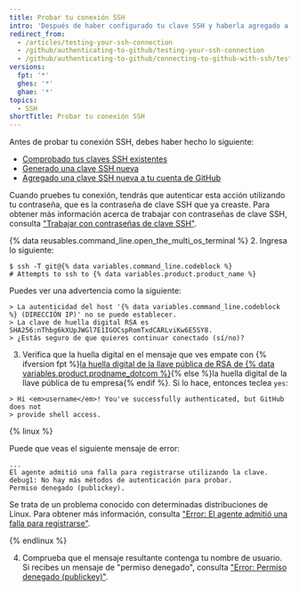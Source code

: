 ```yaml
---
title: Probar tu conexión SSH
intro: 'Después de haber configurado tu clave SSH y haberla agregado a tu {% data variables.product.product_name %} cuenta, puedes probar tu conexión.'
redirect_from:
  - /articles/testing-your-ssh-connection
  - /github/authenticating-to-github/testing-your-ssh-connection
  - /github/authenticating-to-github/connecting-to-github-with-ssh/testing-your-ssh-connection
versions:
  fpt: '*'
  ghes: '*'
  ghae: '*'
topics:
  - SSH
shortTitle: Probar tu conexión SSH
---
```


Antes de probar tu conexión SSH, debes haber hecho lo siguiente:
- [Comprobado tus claves SSH existentes](/articles/checking-for-existing-ssh-keys)
- [Generado una clave SSH nueva](/articles/generating-a-new-ssh-key-and-adding-it-to-the-ssh-agent)
- [Agregado una clave SSH nueva a tu cuenta de GitHub](/articles/adding-a-new-ssh-key-to-your-github-account)

Cuando pruebes tu conexión, tendrás que autenticar esta acción utilizando tu contraseña, que es la contraseña de clave SSH que ya creaste. Para obtener más información acerca de trabajar con contraseñas de clave SSH, consulta ["Trabajar con contraseñas de clave SSH"](/articles/working-with-ssh-key-passphrases).

{% data reusables.command_line.open_the_multi_os_terminal %}
2. Ingresa lo siguiente:
  ```shell
  $ ssh -T git@{% data variables.command_line.codeblock %}
  # Attempts to ssh to {% data variables.product.product_name %}
  ```

  Puedes ver una advertencia como la siguiente:

  ```shell
  > La autenticidad del host '{% data variables.command_line.codeblock %} (DIRECCIÓN IP)' no se puede establecer.
  > La clave de huella digital RSA es SHA256:nThbg6kXUpJWGl7E1IGOCspRomTxdCARLviKw6E5SY8.
  > ¿Estás seguro de que quieres continuar conectado (sí/no)?
  ```

3. Verifica que la huella digital en el mensaje que ves empate con {% ifversion fpt %}[la huella digital de la llave pública de RSA de {% data variables.product.prodname_dotcom %}](/github/authenticating-to-github/githubs-ssh-key-fingerprints){% else %}la huella digital de la llave pública de tu empresa{% endif %}. Si lo hace, entonces teclea `yes`:
  ```shell
  > Hi <em>username</em>! You've successfully authenticated, but GitHub does not
  > provide shell access.
  ```

  {% linux %}

  Puede que veas el siguiente mensaje de error:
  ```shell
  ...
  El agente admitió una falla para registrarse utilizando la clave.
  debug1: No hay más métodos de autenticación para probar.
  Permiso denegado (publickey).
  ```

  Se trata de un problema conocido con determinadas distribuciones de Linux. Para obtener más información, consulta ["Error: El agente admitió una falla para registrarse"](/articles/error-agent-admitted-failure-to-sign).

  {% endlinux %}

4. Comprueba que el mensaje resultante contenga tu nombre de usuario. Si recibes un mensaje de "permiso denegado", consulta ["Error: Permiso denegado (publickey)"](/articles/error-permission-denied-publickey).

